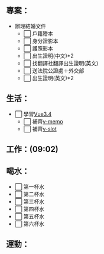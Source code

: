 ## 專案：

- 辦理結婚文件
  - ⬜ 戶籍謄本
  - ⬜ 身分證影本
  - ⬜ 護照影本
  - ⬜ 出生證明(中文)\*2
  - ⬜ 找翻譯社翻譯出生證明(英文)
  - ⬜ 送法院公證處＋外交部
  - ⬜ 出生證明(英文)\*2

## 生活：

- ⬜ 學習[Vue3.4]()
  - ⬜ 補齊[v-memo](/studyNotes/contents/vue/Vue/v-memo.md)
  - ⬜ 補齊[v-slot](/studyNotes/contents/vue/Vue/v-slot.md)

## 工作：(09:02)

## 喝水：

- ⬜ 第一杯水
- ⬜ 第二杯水
- ⬜ 第三杯水
- ⬜ 第四杯水
- ⬜ 第五杯水
- ⬜ 第六杯水

## 運動：

